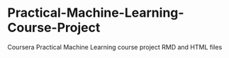 # Practical-Machine-Learning-Course-Project
Coursera Practical Machine Learning course project RMD and HTML files
